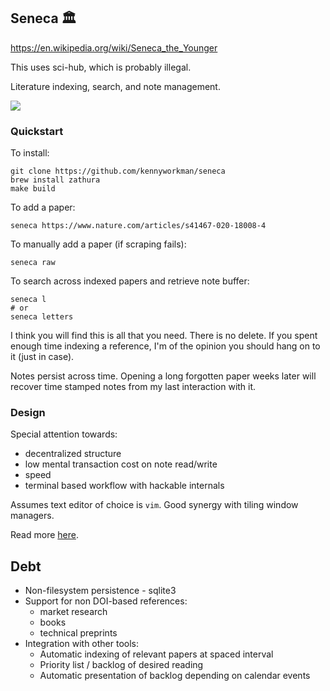 Seneca 🏛️
---

https://en.wikipedia.org/wiki/Seneca_the_Younger

This uses sci-hub, which is probably illegal.

Literature indexing, search, and note management.

![](attention.gif)

### Quickstart

To install:

```
git clone https://github.com/kennyworkman/seneca
brew install zathura
make build
```

To add a paper:

```
seneca https://www.nature.com/articles/s41467-020-18008-4
```


To manually add a paper (if scraping fails):

```
seneca raw
```

To search across indexed papers and retrieve note buffer:

```
seneca l 
# or
seneca letters
```

I think you will find this is all that you need. There is no delete. If you
spent enough time indexing a reference, I'm of the opinion you should hang on to
it (just in case).

Notes persist across time. Opening a long forgotten paper weeks later will
recover time stamped notes from my last interaction with it.

### Design

 Special attention towards: 

  * decentralized structure
  * low mental transaction cost on note read/write
  * speed
  * terminal based workflow with hackable internals

Assumes text editor of choice is `vim`. Good synergy with tiling window managers.

Read more [here](https://kennethworkman.com/code/seneca/).

## Debt

  * Non-filesystem persistence - sqlite3
  * Support for non DOI-based references:
    * market research
    * books
    * technical preprints
  * Integration with other tools:
    * Automatic indexing of relevant papers at spaced interval
    * Priority list / backlog of desired reading
    * Automatic presentation of backlog depending on calendar events
